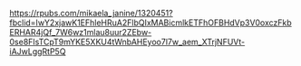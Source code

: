 https://rpubs.com/mikaela_janine/1320451?fbclid=IwY2xjawK1EFhleHRuA2FlbQIxMABicmlkETFhOFBHdVp3V0oxczFkbERHAR4jQf_7W6wz1mlau8uur2ZEbw-0se8FIsTCpT9mYKE5XKU4tWnbAHEyoo7l7w_aem_XTrjNFUVt-iAJwLggRtP5Q
